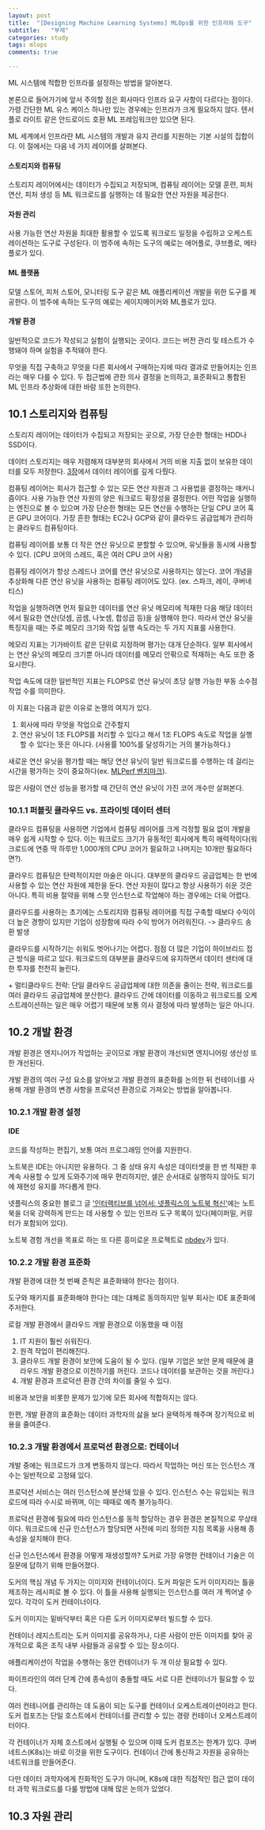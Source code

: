 ```yaml
---
layout: post
title:  "[Designing Machine Learning Systems] MLOps를 위한 인프라와 도구"
subtitle:   "부제"
categories: study
tags: mlops
comments: true

---
```


ML 시스템에 적합한 인프라를 설정하는 방법을 알아본다.

본론으로 들어가기에 앞서 주의할 점은 회사마다 인프라 요구 사항이 다르다는 점이다. 가령 간단한 ML 유스 케이스 하나만 있는 경우에는 인프라가 크게 필요하지 않다. 텐서플로 라이트 같은 안드로이드 호환 ML 프레임워크만 있으면 된다.

ML 세계에서 인프라란 ML 시스템의 개발과 유지 관리를 지원하는 기본 시설의 집합이다. 이 절에서는 다음 네 가지 레이어를 살펴본다.

#### 스토리지와 컴퓨팅

스토리지 레이어에서는 데이터가 수집되고 저장되며, 컴퓨팅 레이어는 모델 훈련, 피처 연산, 피처 생성 등 ML 워크로드를 실행하는 데 필요한 연산 자원을 제공한다.

#### 자원 관리

사용 가능한 연산 자원을 최대한 활용할 수 있도록 워크로드 일정을 수립하고 오케스트레이션하는 도구로 구성된다. 이 범주에 속하는 도구의 예로는 에어플로, 쿠브플로, 메타플로가 있다.

#### ML 플랫폼

모델 스토어, 피처 스토어, 모니터링 도구 같은 ML 애플리케이션 개발을 위한 도구를 제공한다. 이 범주에 속하는 도구의 예로는 세이지메이커와 ML플로가 있다.

#### 개발 환경

일반적으로 코드가 작성되고 실험이 실행되는 곳이다. 코드는 버전 관리 및 테스트가 수행돼야 하며 실험을 추적돼야 한다.

무엇을 직접 구축하고 무엇을 다른 회사에서 구매하는지에 따라 결과로 만들어지는 인프라는 매우 다를 수 있다. 두 접근법에 관한 의사 결정을 논의하고, 표준화되고 통합된 ML 인프라 추상화에 대한 바람 또한 논의한다.

## 10.1 스토리지와 컴퓨팅

스토리지 레이어는 데이터가 수집되고 저장되는 곳으로, 가장 단순한 형태는 HDD나 SSD이다.

데이터 스토리지는 매우 저렴해져 대부분의 회사에서 거의 비용 지출 없이 보유한 데이터를 모두 저장한다. [3장](https://gimmaru.github.io/study/2023/12/26/study-mlops-designing_ml_systems_3/)에서 데이터 레이어를 깊게 다뤘다.

컴퓨팅 레이어는 회사가 접근할 수 있는 모든 연산 자원과 그 사용법을 결정하는 매커니즘이다. 사용 가능한 연산 자원의 양은 워크로드 확장성을 결정한다. 어떤 작업을 실행하는 엔진으로 볼 수 있으며 가장 단순한 형태는 모든 연산을 수행하는 단일 CPU 코어 혹은 GPU 코어이다. 가장 흔한 형태는 EC2나 GCP와 같이 클라우드 공급업체가 관리하는 클라우드 컴퓨팅이다.

컴퓨팅 레이어를 보통 더 작은 연산 유닛으로 분할할 수 있으며, 유닛들을 동시에 사용할 수 있다. (CPU 코어의 스레드, 혹은 여러 CPU 코어 사용)

컴퓨팅 레이어가 항상 스레드나 코어를 연산 유닛으로 사용하지는 않는다. 코어 개념을 추상화해 다른 연산 유닛을 사용하는 컴퓨팅 레이어도 있다. (ex. 스파크, 레이, 쿠버네티스)

작업을 실행하려면 먼저 필요한 데이터를 연산 유닛 메모리에 적재한 다음 해당 데이터에서 필요한 연산(덧셈, 곰셈, 나눗셈, 합성곱 등)을 실행해야 한다. 따라서 연산 유닛을 특징지을 때는 주로 메모리 크기와 작업 실행 속도라는 두 가지 지표를 사용한다.

메모리 지표는 기가바이트 같은 단위로 지정하며 평가는 대개 단순하다. 일부 회사에서는 연산 유닛의 메모리 크기뿐 아니라 데이터를 메모리 안팎으로 적재하는 속도 또한 중요시한다.

작업 속도에 대한 일반적인 지표는 FLOPS로 연산 유닛이 초당 실행 가능한 부동 소수점 작업 수를 의미한다.

이 지표는 다음과 같은 이유로 논쟁의 여지가 있다.

1. 회사에 따라 무엇을 작업으로 간주할지
2. 연산 유닛이 1조 FLOPS를 처리할 수 있다고 해서 1조 FLOPS 속도로 작업을 실행할 수 있다는 뜻은 아니다. (사용률 100%를 달성하기는 거의 불가능하다.)

새로운 연산 유닛을 평가할 때는 해당 연산 유닛이 일반 워크로드를 수행하는 데 걸리는 시간을 평가하는 것이 중요하다(ex. [MLPerf 벤치마크](https://oreil.ly/XuVka)).

많은 사람이 연산 성능을 평가할 때 간단히 연산 유닛이 가진 코어 개수만 살펴본다.

### 10.1.1 퍼블릿 클라우드 vs. 프라이빗 데이터 센터

클라우드 컴퓨팅을 사용하면 기업에서 컴퓨팅 레이어를 크게 걱정할 필요 없이 개발을 매우 쉽게 시작할 수 있다. 이는 워크로드 크기가 유동적인 회사에게 특히 매력적이다(워크로드에 연중 딱 하루만 1,000개의 CPU 코어가 필요하고 나머지는 10개만 필요하다면?).

클라우드 컴퓨팅은 탄력적이지만 마술은 아니다. 대부분의 클라우드 공급업체는 한 번에 사용할 수 있는 연산 자원에 제한을 둔다. 연산 자원이 많다고 항상 사용하기 쉬운 것은 아니다. 특히 비용 절약을 위해 스팟 인스턴스로 작업해야 하는 경우에는 더욱 어렵다.

클라우드를 사용하는 초기에는 스토리지와 컴퓨팅 레이어를 직접 구축할 때보다 수익이 더 높은 경향이 있지만 기업이 성장함에 따라 수익 방어가 어려워진다. -> 클라우드 송환 발생

클라우드를 시작하기는 쉬워도 벗어나기는 어렵다. 점점 더 많은 기업이 하이브리드 접근 방식을 따르고 있다. 워크로드의 대부분을 클라우드에 유지하면서 데이터 센터에 대한 투자를 천천히 늘린다.

\+ 멀티클라우드 전략: 단일 클라우드 공급업체에 대한 의존을 줄이는 전략, 워크로드를 여러 클라우드 공급업체에 분산한다. 클라우드 간에 데이터를 이동하고 워크로드를 오케스트레이션하는 일은 매우 어렵기 때문에 보통 의사 결정에 따라 발생하는 일은 아니다.

## 10.2 개발 환경

개발 환경은 엔지니어가 작업하는 곳이므로 개발 환경이 개선되면 엔지니어링 생산성 또한 개선된다.

개발 환경의 여러 구성 요소를 알아보고 개발 환경의 표준화를 논의한 뒤 컨테이너를 사용해 개발 환경의 변경 사항을 프로덕션 환경으로 가져오는 방법을 알아봅니다.

### 10.2.1 개발 환경 설정

#### IDE

코드를 작성하는 편집기, 보통 여러 프로그래밍 언어를 지원한다.

노트북은 IDE는 아니지만 유용하다. 그 중 상태 유지 속성은 데이터셋을 한 번 적재한 후 계속 사용할 수 있게 도와주기에 매우 편리하지만, 셀은 순서대로 실행하지 않아도 되기에 재현성 유지를 까다롭게 한다.

넷플릭스의 중요한 블로그 글 ['인터랙티브를 넘어서: 넷플릭스의 노트북 혁신'](https://netflixtechblog.com/notebook-innovation-591ee3221233)에는 노트북을 더욱 강력하게 만드는 데 사용할 수 있는 인프라 도구 목록이 있다(페이퍼밀, 커뮤터가 포함되어 있다).

노트북 경험 개선을 목표로 하는 또 다른 흥미로운 프로젝트로 [nbdev](https://nbdev.fast.ai)가 있다.

### 10.2.2 개발 환경 표준화

개발 환경에 대한 첫 번째 준칙은 표준화돼야 한다는 점이다.

도구와 패키지를 표준화해야 한다는 데는 대체로 동의하지만 일부 회사는 IDE 표준화에 주저한다.

로컬 개발 환경에서 클라우드 개발 환경으로 이동했을 때 이점

1. IT 지원이 훨씬 쉬워진다.
2. 원격 작업이 편리해진다.
3. 클라우드 개발 환경이 보안에 도움이 될 수 있다. (일부 기업은 보안 문제 때문에 클라우드 개발 환경으로 이전하기를 꺼린다. 코드나 데이터를 보관하는 것을 꺼린다.)
4. 개발 환경과 프로덕션 환경 간의 차이를 줄일 수 있다.

비용과 보안을 비롯한 문제가 있기에 모든 회사에 적합하지는 않다.

한편, 개발 환경의 표준화는 데이터 과학자의 삻을 보다 윤택하게 해주며 장기적으로 비용을 줄여준다.

### 10.2.3 개발 환경에서 프로덕션 환경으로: 컨테이너

개발 중에는 워크로드가 크게 변동하지 않는다. 따라서 작업하는 머신 또는 인스턴스 개수는 일반적으로 고정돼 있다.

프로덕션 서비스는 여러 인스턴스에 분산돼 있을 수 있다. 인스턴스 수는 유입되는 워크로드에 따라 수시로 바뀌며, 이는 때때로 예측 불가능하다.

프로덕션 환경에 필요에 따라 인스턴스를 동적 할당하는 경우 환경은 본질적으로 무상태이다. 워크로드에 신규 인스턴스가 할당되면 사전에 미리 정의한 지침 목록을 사용해 종속성을 설치해야 한다.

신규 인스턴스에서 환경을 어떻게 재생성할까? 도커로 가장 유명한 컨테이너 기술은 이 질문에 답하기 위해 만들어졌다.

도커의 핵심 개념 두 가지는 이미지와 컨테이너이다. 도커 파일은 도커 이미지라는 틀을 제조하는 레시피로 볼 수 있다. 이 틀을 사용해 실행되는 인스턴스를 여러 개 찍어낼 수 있다. 각각이 도커 컨테이너이다.

도커 이미지는 밑바닥부터 혹은 다른 도커 이미지로부터 빌드할 수 있다.

컨테이너 레지스트리는 도커 이미지를 공유하거나, 다른 사람이 만든 이미지를 찾아 공개적으로 혹은 조직 내부 사람들과 공유할 수 있는 장소이다.

애플리케이션이 작업을 수행하는 동안 컨테이너가 두 개 이상 필요할 수 있다.

파이프라인의 여러 단계 간에 종속성이 충돌할 때도 서로 다른 컨테이너가 필요할 수 있다.

여러 컨테니어를 관리하는 데 도움이 되는 도구를 컨테이너 오케스트레이션이라고 한다. 도커 컴포즈는 단일 호스트에서 컨테이너를 관리할 수 있는 경량 컨테이너 오케스트레이터이다.

각 컨테이너가 자체 호스트에서 실행될 수 있으며 이때 도커 컴포즈는 한계가 있다. 쿠버네트스(K8s)는 바로 이것을 위한 도구이다. 컨테이너 간에 통신하고 자원을 공유하는 네트워크를 만들어준다.

다만 데이터 과학자에게 친화적인 도구가 아니며, K8s에 대한 직접적인 접근 없이 데이터 과학 워크로드를 다룰 방법에 대해 많은 논의가 있었다.

## 10.3 자원 관리

